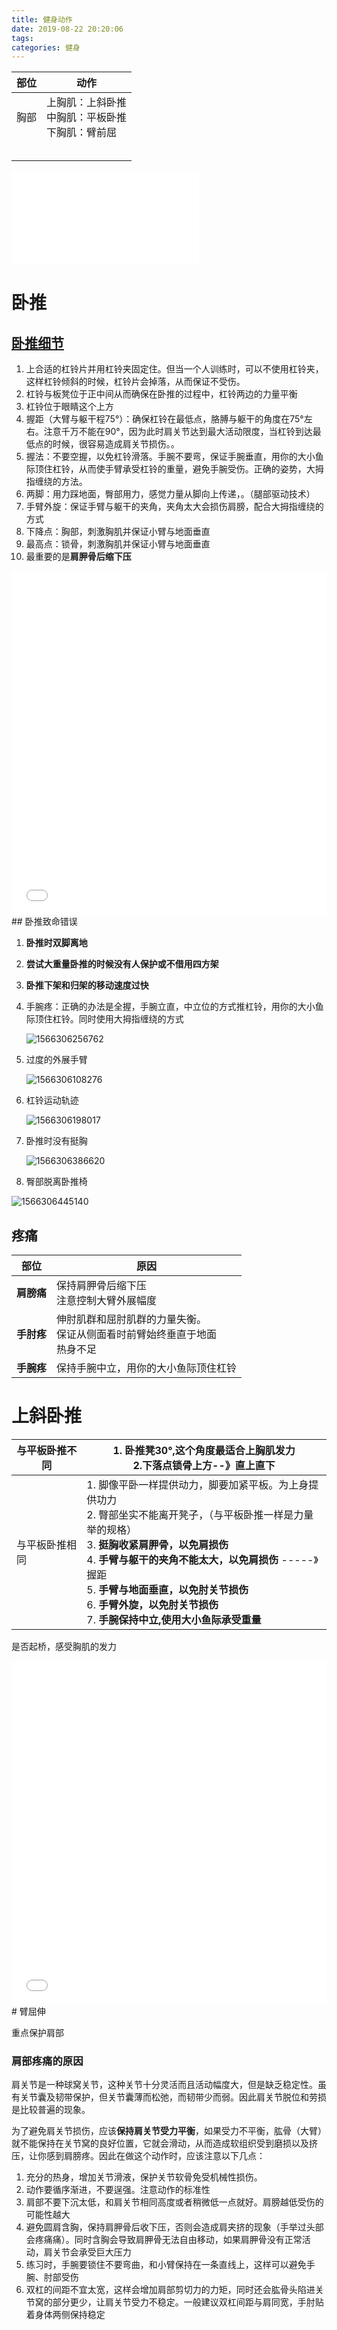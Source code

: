 ```yaml
---
title: 健身动作
date: 2019-08-22 20:20:06
tags:
categories: 健身
---
```


| 部位 | 动作                                                   |
| ---- | ------------------------------------------------------ |
| 胸部 | 上胸肌：上斜卧推<br>中胸肌：平板卧推<br>下胸肌：臂前屈 |
|      |                                                        |
|      |                                                        |
|      |                                                        |
|      |                                                        |
|      |                                                        |

<!--more-->


<div class="aspect-ratio">
<iframe src="//player.bilibili.com/player.html?aid=24287094&cid=40734416&page=1" scrolling="yes" border="0" frameborder="no" framespacing="1" allowfullscreen="true"></iframe>
</div>



# 卧推

## [卧推细节](https://mp.weixin.qq.com/s?__biz=MzA3MDE5NDQxMQ==&mid=2649921198&idx=1&sn=59eea138954556dcbca1e62c6116edb9&chksm=86c6b32ab1b13a3c85904df933279afaf0afe1c89463021249f1611cdaa4f8fcf3d3d718de45&scene=21#wechat_redirect)

1. 上合适的杠铃片并用杠铃夹固定住。但当一个人训练时，可以不使用杠铃夹，这样杠铃倾斜的时候，杠铃片会掉落，从而保证不受伤。
2. 杠铃与板凳位于正中间从而确保在卧推的过程中，杠铃两边的力量平衡
3. 杠铃位于眼睛这个上方
4. 握距（大臂与躯干程75°）：确保杠铃在最低点，胳膊与躯干的角度在75°左右。注意千万不能在90°，因为此时肩关节达到最大活动限度，当杠铃到达最低点的时候，很容易造成肩关节损伤。。
5. 握法：不要空握，以免杠铃滑落。手腕不要弯，保证手腕垂直，用你的大小鱼际顶住杠铃，从而使手臂承受杠铃的重量，避免手腕受伤。正确的姿势，大拇指缠绕的方法。
6. 两脚：用力踩地面，臀部用力，感觉力量从脚向上传递，。（腿部驱动技术）
7. 手臂外旋：保证手臂与躯干的夹角，夹角太大会损伤肩膀，配合大拇指缠绕的方式
8. 下降点：胸部，刺激胸肌并保证小臂与地面垂直
9. 最高点：锁骨，刺激胸肌并保证小臂与地面垂直
10. 最重要的是**肩胛骨后缩下压**

<iframe width="100%" height="550" src="//player.bilibili.com/player.html?aid=13073525&cid=21459892&page=1" scrolling="no" border="0" frameborder="no" framespacing="0" allowfullscreen="true"> </iframe>
## 卧推致命错误

1. **卧推时双脚离地**

2. **尝试大重量卧推的时候没有人保护或不借用四方架**

3. **卧推下架和归架的移动速度过快**

4. 手腕疼：正确的办法是全握，手腕立直，中立位的方式推杠铃，用你的大小鱼际顶住杠铃。同时使用大拇指缠绕的方式

   ![1566306256762](健身动作/1566306256762.png)

5. 过度的外展手臂

   ![1566306108276](健身动作/1566306108276.png)

6. 杠铃运动轨迹

   ![1566306198017](健身动作/1566306198017.png)

7. 卧推时没有挺胸

   ![1566306386620](健身动作/1566306386620.png)

8. 臀部脱离卧推椅

![1566306445140](健身动作/1566306445140.png)

## 疼痛

| 部位       | 原因                                                         |
| ---------- | ------------------------------------------------------------ |
| **肩膀痛** | 保持肩胛骨后缩下压<br>注意控制大臂外展幅度                   |
| **手肘疼** | 伸肘肌群和屈肘肌群的力量失衡。<br>保证从侧面看时前臂始终垂直于地面<br>热身不足 |
| **手腕疼** | 保持手腕中立，用你的大小鱼际顶住杠铃                         |

# 上斜卧推

| 与平板卧推不同 | 1. 卧推凳30°,这个角度最适合上胸肌发力<br>2.下落点锁骨上方--》直上直下 |
| -------------- | ------------------------------------------------------------ |
| 与平板卧推相同 | 1. 脚像平卧一样提供动力，脚要加紧平板。为上身提供功力<br>2. 臀部坐实不能离开凳子，（与平板卧推一样是力量举的规格）<br>3. **挺胸收紧肩胛骨，以免肩损伤**<br>4. **手臂与躯干的夹角不能太大，以免肩损伤**  -----》握距<br>5. **手臂与地面垂直，以免肘关节损伤**<br>6. **手臂外旋，以免肘关节损伤**<br>7. **手腕保持中立,使用大小鱼际承受重量** |

是否起桥，感受胸肌的发力

<iframe width=100% height=550 src="//player.bilibili.com/player.html?aid=25531524&cid=43475731&page=1" scrolling="no" border="0" frameborder="no" framespacing="0" allowfullscreen="true"> </iframe>
# 臂屈伸

重点保护肩部





### 肩部疼痛的原因

肩关节是一种球窝关节，这种关节十分灵活而且活动幅度大，但是缺乏稳定性。虽有关节囊及韧带保护，但关节囊薄而松弛，而韧带少而弱。因此肩关节脱位和劳损是比较普遍的现象。

为了避免肩关节损伤，应该**保持肩关节受力平衡**，如果受力不平衡，肱骨（大臂）就不能保持在关节窝的良好位置，它就会滑动，从而造成软组织受到磨损以及挤压，让你感到肩膀疼。因此在做这个动作时，应该注意以下几点：

1. 充分的热身，增加关节滑液，保护关节软骨免受机械性损伤。
2. 动作要循序渐进，不要逞强。注意动作的标准性
3. 肩部不要下沉太低，和肩关节相同高度或者稍微低一点就好。肩膀越低受伤的可能性越大
4. 避免圆肩含胸，保持肩胛骨后收下压，否则会造成肩夹挤的现象（手举过头部会疼痛痛）。同时含胸会导致肩胛骨无法自由移动，如果肩胛骨没有正常活动，肩关节会承受巨大压力
5. 练习时，手腕要锁住不要弯曲，和小臂保持在一条直线上，这样可以避免手腕、肘部受伤
6. 双杠的间距不宜太宽，这样会增加肩部剪切力的力矩，同时还会肱骨头陷进关节窝的部分更少，让肩关节受力不稳定。一般建议双杠间距与肩同宽，手肘贴着身体两侧保持稳定